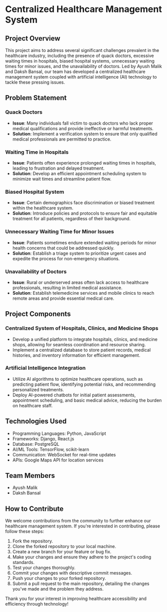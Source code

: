 # Centralized Healthcare Management System

## Project Overview

This project aims to address several significant challenges prevalent in the healthcare industry, including the presence of quack doctors, excessive waiting times in hospitals, biased hospital systems, unnecessary waiting times for minor issues, and the unavailability of doctors. Led by Ayush Malik and Daksh Bansal, our team has developed a centralized healthcare management system coupled with artificial intelligence (AI) technology to tackle these pressing issues.

## Problem Statement

### Quack Doctors
- **Issue**: Many individuals fall victim to quack doctors who lack proper medical qualifications and provide ineffective or harmful treatments.
- **Solution**: Implement a verification system to ensure that only qualified medical professionals are permitted to practice.

### Waiting Time in Hospitals
- **Issue**: Patients often experience prolonged waiting times in hospitals, leading to frustration and delayed treatment.
- **Solution**: Develop an efficient appointment scheduling system to minimize wait times and streamline patient flow.

### Biased Hospital System
- **Issue**: Certain demographics face discrimination or biased treatment within the healthcare system.
- **Solution**: Introduce policies and protocols to ensure fair and equitable treatment for all patients, regardless of their background.

### Unnecessary Waiting Time for Minor Issues
- **Issue**: Patients sometimes endure extended waiting periods for minor health concerns that could be addressed quickly.
- **Solution**: Establish a triage system to prioritize urgent cases and expedite the process for non-emergency situations.

### Unavailability of Doctors
- **Issue**: Rural or underserved areas often lack access to healthcare professionals, resulting in limited medical assistance.
- **Solution**: Establish telemedicine services and mobile clinics to reach remote areas and provide essential medical care.

## Project Components

### Centralized System of Hospitals, Clinics, and Medicine Shops
- Develop a unified platform to integrate hospitals, clinics, and medicine shops, allowing for seamless coordination and resource sharing.
- Implement a centralized database to store patient records, medical histories, and inventory information for efficient management.

### Artificial Intelligence Integration
- Utilize AI algorithms to optimize healthcare operations, such as predicting patient flow, identifying potential risks, and recommending personalized treatments.
- Deploy AI-powered chatbots for initial patient assessments, appointment scheduling, and basic medical advice, reducing the burden on healthcare staff.

## Technologies Used

- Programming Languages: Python, JavaScript
- Frameworks: Django, React.js
- Database: PostgreSQL
- AI/ML Tools: TensorFlow, scikit-learn
- Communication: WebSocket for real-time updates
- APIs: Google Maps API for location services

## Team Members

- Ayush Malik
- Daksh Bansal

## How to Contribute

We welcome contributions from the community to further enhance our healthcare management system. If you're interested in contributing, please follow these steps:

1. Fork the repository.
2. Clone the forked repository to your local machine.
3. Create a new branch for your feature or bug fix.
4. Make your changes and ensure they adhere to the project's coding standards.
5. Test your changes thoroughly.
6. Commit your changes with descriptive commit messages.
7. Push your changes to your forked repository.
8. Submit a pull request to the main repository, detailing the changes you've made and the problem they address.

Thank you for your interest in improving healthcare accessibility and efficiency through technology!
